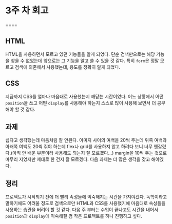 # 3주 차 회고

====

## HTML

HTML을 사용하면서 모르고 있던 기능들을 알게 되었다. 단순 검색만으로는 해당 기능을 찾을 수 없었는데 앞으로는 그 기능을 알고 쓸 수 있을 것 같다.
특히 `form`은 정말 모르고 검색에 의존해서 사용했는데, 용도를 정확히 알게 되었다.

## CSS

지금까지 CSS를 얼마나 마음대로 사용했는지 깨닫는 시간이었다. 어느 상황에서 어떤 `position`을 쓰고 어떤 `display`를 사용해야 하는지 스스로 많이 사용해 보면서 더 공부해야 할 것 같다.

## 과제

쉽다고 생각했는데 마음처럼 잘 안된다.
이미지 사이의 여백을 20씩 주는데 위쪽 여백과 아래쪽 여백도 20씩 줘야 하는데 flex나 grid를 사용하지 않고 하려다 보니 너무 헷갈렸다.(아직 안 배운 부분이라 사용해도 되는지 잘 모르겠다...)
margin을 10씩 주는 것으로 마무리 지었지만 제대로 한 건지 잘 모르겠다.
다음 과제는 더 많은 생각을 갖고 해야겠다.

## 정리

프로젝트가 시작되기 전에 더 빨리 속성들에 익숙해지는 시간을 가져야겠다.
독학이라고 말하기에도 어려울 정도로 검색으로만 HTML과 CSS를 사용했기에 마음대로 속성들을 사용하는 습관을 버려야 할 것 같다.
다음 주 부터는 수업이 끝나고도 시간을 내어서 `position`과 `display`에 익숙해질 겸 작은 프로젝트를 하나 진행하고 싶다.
